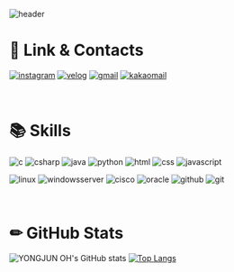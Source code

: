 ![header](https://capsule-render.vercel.app/api?type=Waving&height=180&width=500&text=Welcome%20to%20YONGJUN%20OH's%20GitHub&fontSize=40&fontColor=FFFFFF&fontAlignY=30&color=#8A2BE2)

# 🔗 Link & Contacts
[![instagram](https://img.shields.io/badge/instagram-E4405F?style=for-the-badge&logo=instagram&logoColor=white)](https://instagram.com/55._.yong)
[![velog](https://img.shields.io/badge/velog-20C997?style=for-the-badge&logo=velog&logoColor=white)](https://velog.io/@55_coding)
[![gmail](https://img.shields.io/badge/gmail-EA4335?style=for-the-badge&logo=gmail&logoColor=white)](mailto:dhdydwns988@gmail.com)
[![kakaomail](https://img.shields.io/badge/kakao-FFCD00?style=for-the-badge&logo=kakao&logoColor=black)](mailto:rmdir@kakao.com)

<br>

# 📚 Skills
![c](https://img.shields.io/badge/c-A8B9CC?style=for-the-badge&logo=C&logoColor=white)
![csharp](https://img.shields.io/badge/c_sharp-239120?style=for-the-badge&logo=csharp&logoColor=white)
![java](https://img.shields.io/badge/java-007396?style=for-the-badge&logo=java&logoColor=white)
![python](https://img.shields.io/badge/python-3776AB?style=for-the-badge&logo=python&logoColor=white) 
![html](https://img.shields.io/badge/html5-E34F26?style=for-the-badge&logo=html5&logoColor=white)
![css](https://img.shields.io/badge/css-1572B6?style=for-the-badge&logo=css3&logoColor=white)
![javascript](https://img.shields.io/badge/javascript-F7DF1E?style=for-the-badge&logo=javascript&logoColor=black)

![linux](https://img.shields.io/badge/Linux-FCC624?style=for-the-badge&logo=linux&logoColor=black)
![windowsserver](https://img.shields.io/badge/windows%20server-0078D4?style=for-the-badge&logo=windows&logoColor=white)
![cisco](https://img.shields.io/badge/cisco%20networking-1BA0D7?style=for-the-badge&logo=cisco&logoColor=white)
![oracle](https://img.shields.io/badge/Oracle-F80000?style=for-the-badge&logo=Oracle&logoColor=white)
![github](https://img.shields.io/badge/github-181717?style=for-the-badge&logo=github&logoColor=white)
![git](https://img.shields.io/badge/git-F05032?style=for-the-badge&logo=git&logoColor=white)

<br>

# ✏ GitHub Stats
![YONGJUN OH's GitHub stats](https://github-readme-stats.vercel.app/api?username=55yong&show_icons=true&theme=transparent)
[![Top Langs](https://github-readme-stats.vercel.app/api/top-langs/?username=55yong)](https://github.com/anuraghazra/github-readme-stats)

